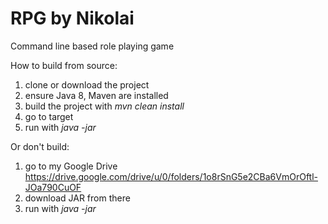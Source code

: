 # RPG by Nikolai
Command line based role playing game

How to build from source:
1. clone or download the project
2. ensure Java 8, Maven are installed
3. build the project with _mvn clean install_
4. go to target
5. run with _java -jar_

Or don't build:
1. go to my Google Drive https://drive.google.com/drive/u/0/folders/1o8rSnG5e2CBa6VmOrOftl-JOa790CuOF
2. download JAR from there
3. run with _java -jar_
